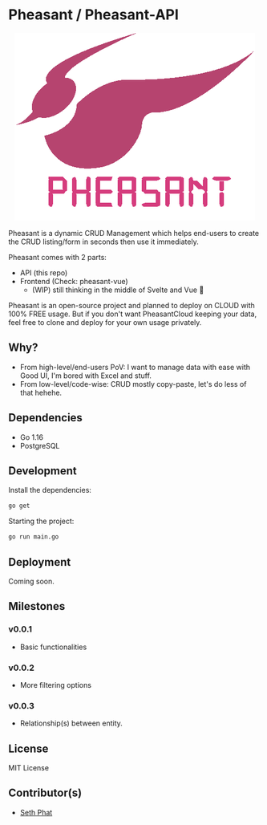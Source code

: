 # Pheasant / Pheasant-API

<center>

![Pheasant API SethPhat SethSandaru](./docs/imgs/pheasant-logo.png)

</center>

Pheasant is a dynamic CRUD Management which helps end-users to create the CRUD listing/form in seconds then use it immediately.

Pheasant comes with 2 parts:
- API (this repo)
- Frontend (Check: pheasant-vue)
  - (WIP) still thinking in the middle of Svelte and Vue 🤔

Pheasant is an open-source project and planned to deploy on CLOUD with 100% FREE usage. 
But if you don't want PheasantCloud keeping your data, feel free to clone and deploy for your own usage privately.

## Why?
- From high-level/end-users PoV: I want to manage data with ease with Good UI, I'm bored with Excel and stuff.
- From low-level/code-wise: CRUD mostly copy-paste, let's do less of that hehehe.

## Dependencies
- Go 1.16
- PostgreSQL

## Development

Install the dependencies:

```bash
go get
```

Starting the project:
```bash
go run main.go
```

## Deployment

Coming soon.

## Milestones

### v0.0.1
- Basic functionalities

### v0.0.2
- More filtering options

### v0.0.3
- Relationship(s) between entity.

## License

MIT License

## Contributor(s)
- [Seth Phat](https://github.com/sethsandaru)